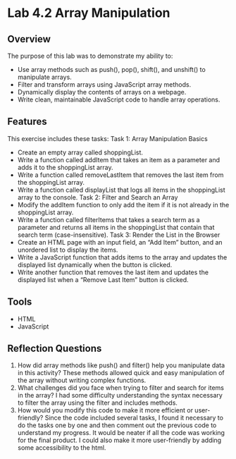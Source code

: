 # Lab 4.2 Array Manipulation

## Overview

The purpose of this lab was to demonstrate my ability to: 
- Use array methods such as push(), pop(), shift(), and unshift() to manipulate arrays.
- Filter and transform arrays using JavaScript array methods.
- Dynamically display the contents of arrays on a webpage.
- Write clean, maintainable JavaScript code to handle array operations.

## Features

This exercise includes these tasks:
Task 1: Array Manipulation Basics
- Create an empty array called shoppingList.
- Write a function called addItem that takes an item as a parameter and adds it to the shoppingList array.
- Write a function called removeLastItem that removes the last item from the shoppingList array.
- Write a function called displayList that logs all items in the shoppingList array to the console.
Task 2: Filter and Search an Array
- Modify the addItem function to only add the item if it is not already in the shoppingList array.
- Write a function called filterItems that takes a search term as a parameter and returns all items in the shoppingList that contain that search term (case-insensitive).
Task 3: Render the List in the Browser
- Create an HTML page with an input field, an “Add Item” button, and an unordered list to display the items.
- Write a JavaScript function that adds items to the array and updates the displayed list dynamically when the button is clicked.
- Write another function that removes the last item and updates the displayed list when a “Remove Last Item” button is clicked.

## Tools

- HTML
- JavaScript

## Reflection Questions
1. How did array methods like push() and filter() help you manipulate data in this activity?
These methods allowed quick and easy manipulation of the array without writing complex functions.
2. What challenges did you face when trying to filter and search for items in the array?
I had some difficulty understanding the syntax necessary to filter the array using the filter and includes methods.
3. How would you modify this code to make it more efficient or user-friendly?
Since the code included several tasks, I found it necessary to do the tasks one by one and then comment out the previous code to understand my progress.  It would be neater if all the code was working for the final product.  I could also make it more user-friendly by adding some accessibility to the html.